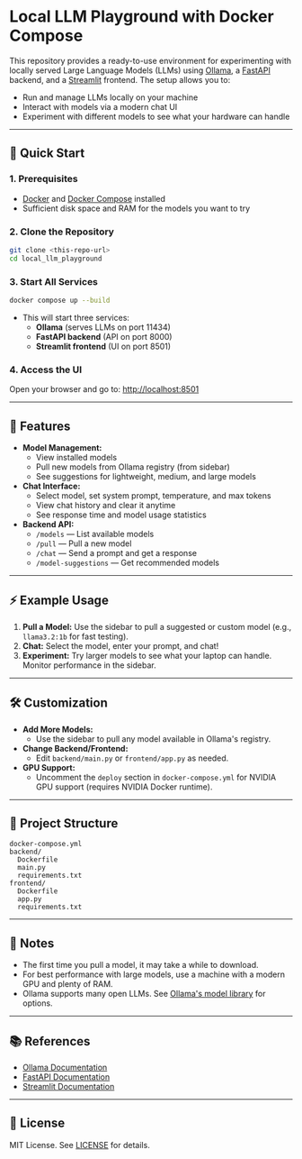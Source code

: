 # Local LLM Playground with Docker Compose

This repository provides a ready-to-use environment for experimenting with locally served Large Language Models (LLMs) using [Ollama](https://ollama.com/), a [FastAPI](https://fastapi.tiangolo.com/) backend, and a [Streamlit](https://streamlit.io/) frontend. The setup allows you to:

- Run and manage LLMs locally on your machine
- Interact with models via a modern chat UI
- Experiment with different models to see what your hardware can handle

---

## 🐳 Quick Start

### 1. Prerequisites
- [Docker](https://docs.docker.com/get-docker/) and [Docker Compose](https://docs.docker.com/compose/) installed
- Sufficient disk space and RAM for the models you want to try

### 2. Clone the Repository
```bash
git clone <this-repo-url>
cd local_llm_playground
```

### 3. Start All Services
```bash
docker compose up --build
```
- This will start three services:
  - **Ollama** (serves LLMs on port 11434)
  - **FastAPI backend** (API on port 8000)
  - **Streamlit frontend** (UI on port 8501)

### 4. Access the UI
Open your browser and go to: [http://localhost:8501](http://localhost:8501)

---

## 🧠 Features
- **Model Management:**
  - View installed models
  - Pull new models from Ollama registry (from sidebar)
  - See suggestions for lightweight, medium, and large models
- **Chat Interface:**
  - Select model, set system prompt, temperature, and max tokens
  - View chat history and clear it anytime
  - See response time and model usage statistics
- **Backend API:**
  - `/models` — List available models
  - `/pull` — Pull a new model
  - `/chat` — Send a prompt and get a response
  - `/model-suggestions` — Get recommended models

---

## ⚡ Example Usage
1. **Pull a Model:** Use the sidebar to pull a suggested or custom model (e.g., `llama3.2:1b` for fast testing).
2. **Chat:** Select the model, enter your prompt, and chat!
3. **Experiment:** Try larger models to see what your laptop can handle. Monitor performance in the sidebar.

---

## 🛠️ Customization
- **Add More Models:**
  - Use the sidebar to pull any model available in Ollama's registry.
- **Change Backend/Frontend:**
  - Edit `backend/main.py` or `frontend/app.py` as needed.
- **GPU Support:**
  - Uncomment the `deploy` section in `docker-compose.yml` for NVIDIA GPU support (requires NVIDIA Docker runtime).

---

## 🧩 Project Structure
```
docker-compose.yml
backend/
  Dockerfile
  main.py
  requirements.txt
frontend/
  Dockerfile
  app.py
  requirements.txt
```

---

## 📝 Notes
- The first time you pull a model, it may take a while to download.
- For best performance with large models, use a machine with a modern GPU and plenty of RAM.
- Ollama supports many open LLMs. See [Ollama's model library](https://ollama.com/library) for options.

---

## 📚 References
- [Ollama Documentation](https://github.com/ollama/ollama)
- [FastAPI Documentation](https://fastapi.tiangolo.com/)
- [Streamlit Documentation](https://docs.streamlit.io/)

---

## 🚀 License
MIT License. See [LICENSE](LICENSE) for details.
